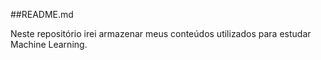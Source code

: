 ##README.md

Neste repositório irei armazenar meus conteúdos utilizados para estudar Machine Learning.
